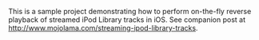 This is a sample project demonstrating how to perform on-the-fly reverse playback of streamed iPod Library tracks in iOS. See companion post at http://www.mojolama.com/streaming-ipod-library-tracks.